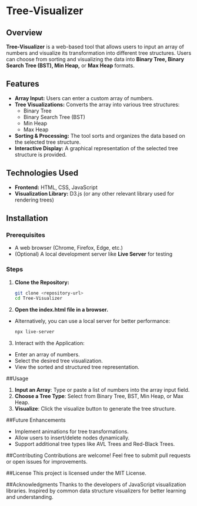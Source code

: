 # Tree-Visualizer  

## Overview  
**Tree-Visualizer** is a web-based tool that allows users to input an array of numbers and visualize its transformation into different tree structures. Users can choose from sorting and visualizing the data into **Binary Tree, Binary Search Tree (BST), Min Heap,** or **Max Heap** formats.  

## Features  
- **Array Input:** Users can enter a custom array of numbers.  
- **Tree Visualizations:** Converts the array into various tree structures:  
  - Binary Tree  
  - Binary Search Tree (BST)  
  - Min Heap  
  - Max Heap  
- **Sorting & Processing:** The tool sorts and organizes the data based on the selected tree structure.  
- **Interactive Display:** A graphical representation of the selected tree structure is provided.  

## Technologies Used  
- **Frontend:** HTML, CSS, JavaScript  
- **Visualization Library:** D3.js (or any other relevant library used for rendering trees)  

## Installation  

### Prerequisites  
- A web browser (Chrome, Firefox, Edge, etc.)  
- (Optional) A local development server like **Live Server** for testing  

### Steps  
1. **Clone the Repository:**  
   ```bash
   git clone <repository-url>
   cd Tree-Visualizer
2. **Open the index.html file in a browser.**
- Alternatively, you can use a local server for better performance:
  ```bash
  npx live-server
3. Interact with the Application:
- Enter an array of numbers.
- Select the desired tree visualization.
- View the sorted and structured tree representation.

##Usage
1. **Input an Array**: Type or paste a list of numbers into the array input field.
2. **Choose a Tree Type**: Select from Binary Tree, BST, Min Heap, or Max Heap.
3. **Visualize**: Click the visualize button to generate the tree structure.

##Future Enhancements
- Implement animations for tree transformations.
- Allow users to insert/delete nodes dynamically.
- Support additional tree types like AVL Trees and Red-Black Trees.

##Contributing
Contributions are welcome! Feel free to submit pull requests or open issues for improvements.

##License
This project is licensed under the MIT License.

##Acknowledgments
Thanks to the developers of JavaScript visualization libraries.
Inspired by common data structure visualizers for better learning and understanding.
